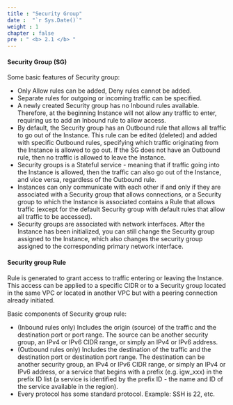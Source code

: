 ```yaml
---
title : "Security Group"
date :  "`r Sys.Date()`" 
weight : 1
chapter : false
pre : " <b> 2.1 </b> "
---
```


#### Security Group (SG)

Some basic features of Security group:

* Only Allow rules can be added, Deny rules cannot be added.
* Separate rules for outgoing or incoming traffic can be specified.
* A newly created Security group has no Inbound rules available.
  Therefore, at the beginning Instance will not allow any traffic to enter, requiring us to add an Inbound rule to allow access.
* By default, the Security group has an Outbound rule that allows all traffic to go out of the Instance.
This rule can be edited (deleted) and added with specific Outbound rules, specifying which traffic originating from the Instance is allowed to go out.
If the SG does not have an Outbound rule, then no traffic is allowed to leave the Instance.
* Security groups is a Stateful service - meaning that if traffic going into the Instance is allowed, then the traffic can also go out of the Instance, and vice versa, regardless of the Outbound rule.
* Instances can only communicate with each other if and only if they are associated with a Security group that allows connections, or a Security group to which the Instance is associated contains a Rule that allows traffic (except for the default Security group with default rules that allow all traffic to be accessed).
* Security groups are associated with network interfaces.
After the Instance has been initialized, you can still change the Security group assigned to the Instance, which also changes the security group assigned to the corresponding primary network interface.

#### Security group Rule

Rule is generated to grant access to traffic entering or leaving the Instance. This access can be applied to a specific CIDR or to a Security group located in the same VPC or located in another VPC but with a peering connection already initiated.

Basic components of Security group rule:
* (Inbound rules only) Includes the origin (source) of the traffic and the destination port or port range.
The source can be another security group, an IPv4 or IPv6 CIDR range, or simply an IPv4 or IPv6 address.
* (Outbound rules only) Includes the destination of the traffic and the destination port or destination port range.
The destination can be another security group, an IPv4 or IPv6 CIDR range, or simply an IPv4 or IPv6 address, or a service that begins with a prefix (e.g. igw_xxx) in the prefix ID list (a service is identified by the prefix ID - the name and ID of the service available in the region).
* Every protocol has some standard protocol. Example: SSH is 22, etc.